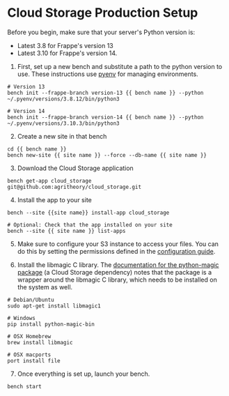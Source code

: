# Cloud Storage Production Setup

Before you begin, make sure that your server's Python version is:
- Latest 3.8 for Frappe's version 13
- Latest 3.10 for Frappe's version 14.

1. First, set up a new bench and substitute a path to the python version to use. These instructions use [pyenv](https://github.com/pyenv/pyenv) for managing environments.

```shell
# Version 13
bench init --frappe-branch version-13 {{ bench name }} --python ~/.pyenv/versions/3.8.12/bin/python3

# Version 14
bench init --frappe-branch version-14 {{ bench name }} --python ~/.pyenv/versions/3.10.3/bin/python3
```

2. Create a new site in that bench
```shell
cd {{ bench name }}
bench new-site {{ site name }} --force --db-name {{ site name }}
```

3. Download the Cloud Storage application
```shell
bench get-app cloud_storage git@github.com:agritheory/cloud_storage.git
```

4. Install the app to your site
```shell
bench --site {{site name}} install-app cloud_storage

# Optional: Check that the app installed on your site
bench --site {{ site name }} list-apps
```

5. Make sure to configure your S3 instance to access your files. You can do this by setting the permissions defined in the [configuration guide](configuration.md).

6. Install the libmagic C library. The [documentation for the python-magic package](https://pypi.org/project/python-magic/) (a Cloud Storage dependency) notes that the package is a wrapper around the libmagic C library, which needs to be installed on the system as well.
```shell
# Debian/Ubuntu
sudo apt-get install libmagic1

# Windows
pip install python-magic-bin

# OSX Homebrew
brew install libmagic

# OSX macports
port install file
```

7. Once everything is set up, launch your bench.
```shell
bench start
```
